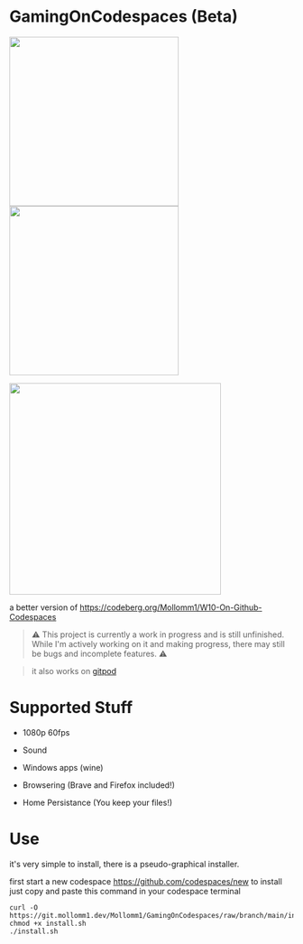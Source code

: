 # GamingOnCodespaces (Beta)

<img src="https://i.imgur.com/bPFofl2.png" style="width:300px;"/><img src="https://i.imgur.com/kxqd2VT.png" style="width:300px;"/>

<img src="https://i.imgur.com/QE7V9bp.png" style="width:375px;"/>

a better version of https://codeberg.org/Mollomm1/W10-On-Github-Codespaces

> ⚠️ This project is currently a work in progress and is still unfinished. While I'm actively working on it and making progress, there may still be bugs and incomplete features. ⚠️

> it also works on [gitpod](https://gitpod.io/workspaces)

# Supported Stuff

* 1080p 60fps

* Sound

* Windows apps (wine)

* Browsering (Brave and Firefox included!)

* Home Persistance (You keep your files!)

# Use

it's very simple to install, there is a pseudo-graphical installer.

first start a new codespace https://github.com/codespaces/new
to install just copy and paste this command in your codespace terminal
```
curl -O https://git.mollomm1.dev/Mollomm1/GamingOnCodespaces/raw/branch/main/install.sh
chmod +x install.sh
./install.sh
```
